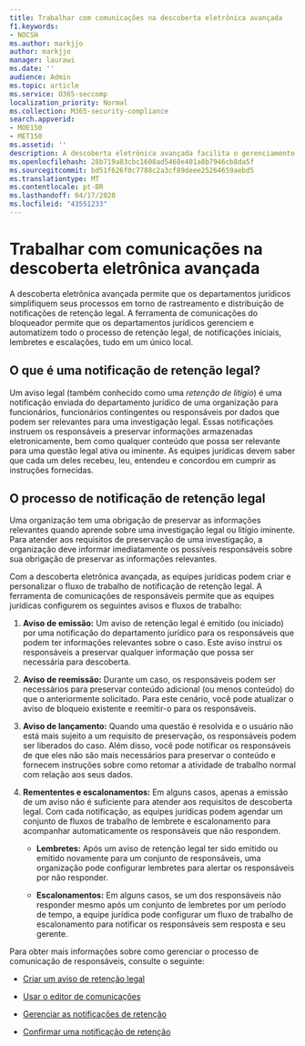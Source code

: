 ```yaml
---
title: Trabalhar com comunicações na descoberta eletrônica avançada
f1.keywords:
- NOCSH
ms.author: markjjo
author: markjjo
manager: laurawi
ms.date: ''
audience: Admin
ms.topic: article
ms.service: O365-seccomp
localization_priority: Normal
ms.collection: M365-security-compliance
search.appverid:
- MOE150
- MET150
ms.assetid: ''
description: A descoberta eletrônica avançada facilita o gerenciamento do fluxo de trabalho de notificação de retenção legal para notificar os responsáveis pelas investigações legais.
ms.openlocfilehash: 28b719a83cbc1608ad5468e401a8b7946cb8da5f
ms.sourcegitcommit: bd51f626f0c7788c2a3cf89deee25264659aebd5
ms.translationtype: MT
ms.contentlocale: pt-BR
ms.lasthandoff: 04/17/2020
ms.locfileid: "43551233"
---
```

# <a name="work-with-communications-in-advanced-ediscovery"></a>Trabalhar com comunicações na descoberta eletrônica avançada

A descoberta eletrônica avançada permite que os departamentos jurídicos simplifiquem seus processos em torno de rastreamento e distribuição de notificações de retenção legal. A ferramenta de comunicações do bloqueador permite que os departamentos jurídicos gerenciem e automatizem todo o processo de retenção legal, de notificações iniciais, lembretes e escalações, tudo em um único local.

## <a name="what-is-a-legal-hold-notification"></a>O que é uma notificação de retenção legal?

Um aviso legal (também conhecido como uma *retenção de litígio*) é uma notificação enviada do departamento jurídico de uma organização para funcionários, funcionários contingentes ou responsáveis por dados que podem ser relevantes para uma investigação legal. Essas notificações instruem os responsáveis a preservar informações armazenadas eletronicamente, bem como qualquer conteúdo que possa ser relevante para uma questão legal ativa ou iminente. As equipes jurídicas devem saber que cada um deles recebeu, leu, entendeu e concordou em cumprir as instruções fornecidas.

## <a name="the-legal-hold-notification-process"></a>O processo de notificação de retenção legal

Uma organização tem uma obrigação de preservar as informações relevantes quando aprende sobre uma investigação legal ou litígio iminente. Para atender aos requisitos de preservação de uma investigação, a organização deve informar imediatamente os possíveis responsáveis sobre sua obrigação de preservar as informações relevantes.

Com a descoberta eletrônica avançada, as equipes jurídicas podem criar e personalizar o fluxo de trabalho de notificação de retenção legal. A ferramenta de comunicações de responsáveis permite que as equipes jurídicas configurem os seguintes avisos e fluxos de trabalho:

1. **Aviso de emissão:** Um aviso de retenção legal é emitido (ou iniciado) por uma notificação do departamento jurídico para os responsáveis que podem ter informações relevantes sobre o caso. Este aviso instrui os responsáveis a preservar qualquer informação que possa ser necessária para descoberta.

2. **Aviso de reemissão:** Durante um caso, os responsáveis podem ser necessários para preservar conteúdo adicional (ou menos conteúdo) do que o anteriormente solicitado. Para este cenário, você pode atualizar o aviso de bloqueio existente e reemitir-o para os responsáveis.

3. **Aviso de lançamento:** Quando uma questão é resolvida e o usuário não está mais sujeito a um requisito de preservação, os responsáveis podem ser liberados do caso. Além disso, você pode notificar os responsáveis de que eles não são mais necessários para preservar o conteúdo e fornecem instruções sobre como retomar a atividade de trabalho normal com relação aos seus dados.

4. **Remententes e escalonamentos:** Em alguns casos, apenas a emissão de um aviso não é suficiente para atender aos requisitos de descoberta legal. Com cada notificação, as equipes jurídicas podem agendar um conjunto de fluxos de trabalho de lembrete e escalonamento para acompanhar automaticamente os responsáveis que não respondem.

   - **Lembretes:** Após um aviso de retenção legal ter sido emitido ou emitido novamente para um conjunto de responsáveis, uma organização pode configurar lembretes para alertar os responsáveis por não responder.

   - **Escalonamentos:** Em alguns casos, se um dos responsáveis não responder mesmo após um conjunto de lembretes por um período de tempo, a equipe jurídica pode configurar um fluxo de trabalho de escalonamento para notificar os responsáveis sem resposta e seu gerente.

Para obter mais informações sobre como gerenciar o processo de comunicação de responsáveis, consulte o seguinte: 

- [Criar um aviso de retenção legal](create-hold-notification.md)

- [Usar o editor de comunicações](using-communications-editor.md)

- [Gerenciar as notificações de retenção](manage-hold-notification.md)

- [Confirmar uma notificação de retenção](acknowledge-hold-notification.md)